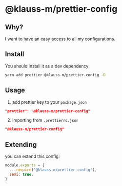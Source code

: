 # @klauss-m/prettier-config

## Why?

I want to have an easy access to all my configurations.

## Install

You should install it as a dev dependency:

```bash
yarn add prettier @klauss-m/prettier-config -D
```

## Usage

1. add prettier key to your `package.json`

```json
"prettier": "@klauss-m/prettier-config"
```

2. importing from `.prettierrc.json`

```json
"@klauss-m/prettier-config"
```

## Extending

you can extend this config:

```js
module.exports = {
  ...require('@klauss-m/prettier-config'),
  semi: true,
}
```

